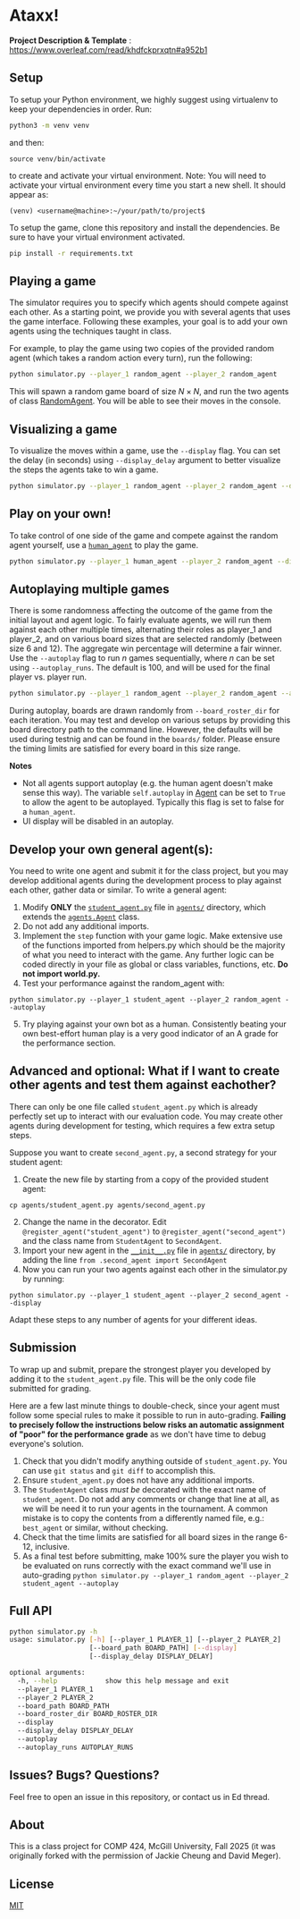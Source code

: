 # Ataxx!

**Project Description & Template** : https://www.overleaf.com/read/khdfckprxqtn#a952b1

## Setup
To setup your Python environment, we highly suggest using virtualenv to keep your dependencies in order. Run:
```bash
python3 -m venv venv
```
and then:
```
source venv/bin/activate
```
to create and activate your virtual environment. Note: You will need to activate your virtual environment every time you start a new shell. It should appear as:
```
(venv) <username@machine>:~/your/path/to/project$ 
```

To setup the game, clone this repository and install the dependencies. Be sure to have your virtual environment activated.
```bash
pip install -r requirements.txt
```

## Playing a game
The simulator requires you to specify which agents should compete against each other. As a starting point, we provide you with several agents that uses the game interface. Following these examples, your goal is to add your own agents using the techniques taught in class. 

For example, to play the game using two copies of the provided random agent (which takes a random action every turn), run the following:
```bash
python simulator.py --player_1 random_agent --player_2 random_agent
```

This will spawn a random game board of size $N \times N$, and run the two agents of class [RandomAgent](agents/random_agent.py). You will be able to see their moves in the console.

## Visualizing a game

To visualize the moves within a game, use the `--display` flag. You can set the delay (in seconds) using `--display_delay` argument to better visualize the steps the agents take to win a game.

```bash
python simulator.py --player_1 random_agent --player_2 random_agent --display
```

## Play on your own!

To take control of one side of the game and compete against the random agent yourself, use a [`human_agent`](agents/human_agent.py) to play the game.

```bash
python simulator.py --player_1 human_agent --player_2 random_agent --display
```

## Autoplaying multiple games
There is some randomness affecting the outcome of the game from the initial layout and agent logic. To fairly evaluate agents, we will run them against each other multiple times, alternating their roles as player_1 and player_2, and on various board sizes that are selected randomly (between size 6 and 12). The aggregate win percentage will determine a fair winner. Use the `--autoplay` flag to run $n$ games sequentially, where $n$ can be set using `--autoplay_runs`. The default is 100, and will be used for the final player vs. player run.

```bash
python simulator.py --player_1 random_agent --player_2 random_agent --autoplay
```

During autoplay, boards are drawn randomly from `--board_roster_dir` for each iteration. You may test and develop on various setups by providing this board directory path to the command line. However, the defaults will be used during testnig and can be found in the `boards/` folder. Please ensure the timing limits are satisfied for every board in this size range. 

**Notes**

- Not all agents support autoplay (e.g. the human agent doesn't make sense this way). The variable `self.autoplay` in [Agent](agents/agent.py) can be set to `True` to allow the agent to be autoplayed. Typically this flag is set to false for a `human_agent`.
- UI display will be disabled in an autoplay.

## Develop your own general agent(s):

You need to write one agent and submit it for the class project, but you may develop additional agents during the development process to play against each other, gather data or similar. To write a general agent:

1. Modify **ONLY** the [`student_agent.py`](agents/student_agent.py) file in [`agents/`](agents/) directory, which extends the [`agents.Agent`](agents/agent.py) class.
2. Do not add any additional imports.
3. Implement the `step` function with your game logic. Make extensive use of the functions imported from helpers.py which should be the majority of what you need to interact with the game. Any further logic can be coded directly in your file as global or class variables, functions, etc. **Do not import world.py.**
4. Test your performance against the random_agent with:
```
python simulator.py --player_1 student_agent --player_2 random_agent --autoplay
```
5. Try playing against your own bot as a human. Consistently beating your own best-effort human play is a very good indicator of an A grade for the performance section.

## Advanced and optional: What if I want to create other agents and test them against eachother?
There can only be one file called `student_agent.py` which is already perfectly set up to interact with our evaluation code. You may create other agents during development for testing, which requires a few extra setup steps.

Suppose you want to create `second_agent.py`, a second strategy for your student agent:
1. Create the new file by starting from a copy of the provided student agent:
```
cp agents/student_agent.py agents/second_agent.py
```
2. Change the name in the decorator. Edit `@register_agent("student_agent")` to `@register_agent("second_agent")` and the class name from `StudentAgent` to `SecondAgent`. 
3. Import your new agent in the [`__init__.py`](agents/__init__.py) file in [`agents/`](agents/) directory, by adding the line `from .second_agent import SecondAgent`
4. Now you can run your two agents against each other in the simulator.py by running:
```
python simulator.py --player_1 student_agent --player_2 second_agent --display
```
    
Adapt these steps to any number of agents for your different ideas.

## Submission
To wrap up and submit, prepare the strongest player you developed by adding it to the `student_agent.py` file. This will be the only code file submitted for grading.

Here are a few last minute things to double-check, since your agent must follow some special rules to make it possible to run in auto-grading. **Failing to precisely follow the instructions below risks an automatic assignment of "poor" for the performance grade** as we don't have time to debug everyone's solution.

1. Check that you didn't modify anything outside of `student_agent.py`. You can use `git status` and `git diff` to accomplish this.
2. Ensure `student_agent.py` does not have any additional imports.
3. The `StudentAgent` class *must be* decorated with the exact name of `student_agent`. Do not add any comments or change that line at all, as we will be need it to run your agents in the tournament. A common mistake is to copy the contents from a differently named file, e.g.: `best_agent` or similar, without checking.
4. Check that the time limits are satisfied for all board sizes in the range 6-12, inclusive.
5. As a final test before submitting, make 100% sure the player you wish to be evaluated on runs correctly with the exact command we'll use in auto-grading ```python simulator.py --player_1 random_agent --player_2 student_agent --autoplay```

## Full API

```bash
python simulator.py -h       
usage: simulator.py [-h] [--player_1 PLAYER_1] [--player_2 PLAYER_2]
                    [--board_path BOARD_PATH] [--display]
                    [--display_delay DISPLAY_DELAY]

optional arguments:
  -h, --help            show this help message and exit
  --player_1 PLAYER_1
  --player_2 PLAYER_2
  --board_path BOARD_PATH
  --board_roster_dir BOARD_ROSTER_DIR
  --display
  --display_delay DISPLAY_DELAY
  --autoplay
  --autoplay_runs AUTOPLAY_RUNS
```

## Issues? Bugs? Questions?

Feel free to open an issue in this repository, or contact us in Ed thread.

## About

This is a class project for COMP 424, McGill University, Fall 2025 (it was originally forked with the permission of Jackie Cheung and David Meger).

## License

[MIT](LICENSE)
